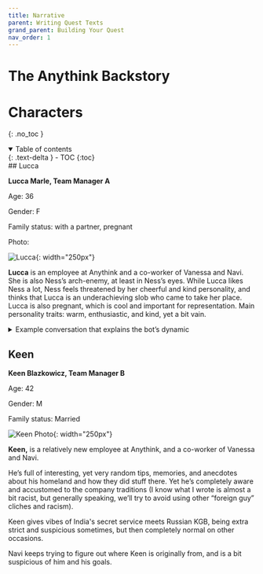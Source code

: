 ```yaml
---
title: Narrative
parent: Writing Quest Texts
grand_parent: Building Your Quest
nav_order: 1
---
```

# The Anythink Backstory


# Characters 
{: .no_toc }

<details open markdown="block">
  <summary>
    Table of contents
  </summary>
  {: .text-delta }
- TOC
{:toc}
</details>
## Lucca

**Lucca Marle, Team Manager A**

Age: 36

Gender: F

Family status: with a partner, pregnant

Photo:

![Lucca](https://lh5.googleusercontent.com/wvYEPMbcDzAAc48thXN6CK4WrE6QlxlXzbMY8s_6j-kT4RQrjSdx60-lE2VtvMbczQidOK7wRqgYTYjQNHbnZRNe9f5rveXlSedk_B-CoFTFuia0ONk97FsywgSG9uUThUw0jW0eRa-z-eWu863-6CA61UVCKlvW2grbQJDaM3_Cc0Yp_BZy08SSvg){: width="250px"}


**Lucca** is an employee at Anythink and a co-worker of Vanessa and Navi. She is also Ness’s arch-enemy, at least in Ness’s eyes. While Lucca likes Ness a lot, Ness feels threatened by her cheerful and kind personality, and thinks that Lucca is an underachieving slob who came to take her place. Lucca is also pregnant, which is cool and important for representation. Main personality traits: warm, enthusiastic, and kind, yet a bit vain.

<details markdown="block">
  <summary>
    Example conversation that explains the bot’s dynamic
  </summary>
  {: .text-gamma}

Ness: Oh, remember the old company retreat, near the lake? So many beautiful memories.

Lucca: I almost died drowning

Ness: As I said, so many beautiful memories

Ness: I hate to say it, but this sucks.

Lucca: It doesn't sound like you hate to say it.

Ness (about Lucca):

Why play so hard to get, when you're already so hard to want

Ness (to Lucca):

Ness: Hi Lucca,

Lucca: Yeah?

Ness: If I ever say: Do you want me to be honest? - Say no.

Users (trying to mess with us): I hate you.

Lucca: Why? I'm lovely.

Ness (to Lucca):

Ah, so you're the reason we have warning labels on everything.

Lucca: I had a thought.

Ness: Oh no.

Lucca: I swear it's a good one this time!

Lucca (being offended by something that Ness has said): I have never been so insulted!

Navi: You don't listen much, do you?
</Details>

## Keen 

**Keen Blazkowicz, Team Manager B**



Age: 42

Gender: M

Family status: Married

![Keen Photo](https://lh6.googleusercontent.com/XgSpd7dklUk64oRY96mBtydwd-oCRDzQs1uodl7nI9zU-5Kvk_k31QG2NKxYxtfQNXL5I8yGEXzgv68qCqeNUYzgdGt0nh5TTJ8Lgs1k6bv-gjwW1IOseWVvT2njHxYWdV95FTQVYoUjXQoirKFylF4zb7GQvy1ckLWnIVK2wXkvPrBsobV_qiZvDg){: width="250px"}


**Keen,** is a relatively new employee at Anythink, and a co-worker of Vanessa and Navi.

He’s full of interesting, yet very random tips, memories, and anecdotes about his homeland and how they did stuff there. Yet he’s completely aware and accustomed to the company traditions (I know what I wrote is almost a bit racist, but generally speaking, we’ll try to avoid using other “foreign guy” cliches and racism).

Keen gives vibes of India's secret service meets Russian KGB, being extra strict and suspicious sometimes, but then completely normal on other occasions.

Navi keeps trying to figure out where Keen is originally from, and is a bit suspicious of him and his goals.
